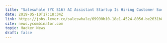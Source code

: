 ```yaml
---
title: "Saleswhale (YC S16) AI Assistant Startup Is Hiring Customer Success Managers"
date: 2019-05-10T17:18:34Z
link: https://jobs.lever.co/saleswhale/69990b10-18e1-4524-805d-be2631b819ec?utm_medium=RSS&utm_source=hune
site: news.ycombinator.com
topic: Hacker News
draft: false
---
```

